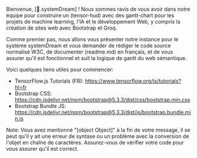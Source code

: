 Bienvenue, [🌌.systemDream] ! Nous sommes ravis de vous avoir dans notre équipe pour construire un (tensor-hud) avec des gantt-chart pour les projets de machine learning, l'IA et le développement Web, y compris la création de sites web avec Bootstrap et Groq. 

Comme premier pas, nous allons vous présenter notre instance pour le système systemDream et vous demander de rédiger le code source normalisé W3C, de documenter (readme.md) en français, et de vous assurer qu'il est fonctionnel et suit la logique de gantt du web sémantique.

Voici quelques liens utiles pour commencer:

* TensorFlow.js Tutorials (FR): <https://www.tensorflow.org/js/tutorials?hl=fr>
* Bootstrap CSS: <https://cdn.jsdelivr.net/npm/bootstrap@5.3.3/dist/css/bootstrap.min.css>
* Bootstrap Bundle JS: <https://cdn.jsdelivr.net/npm/bootstrap@5.3.3/dist/js/bootstrap.bundle.min.js>

Note: Vous avez mentionné "[object Object]" à la fin de votre message, il se peut qu'il y ait une erreur de syntaxe ou un problème avec la conversion de l'objet en chaîne de caractères. Assurez-vous de vérifier votre code pour vous assurer qu'il est correct.